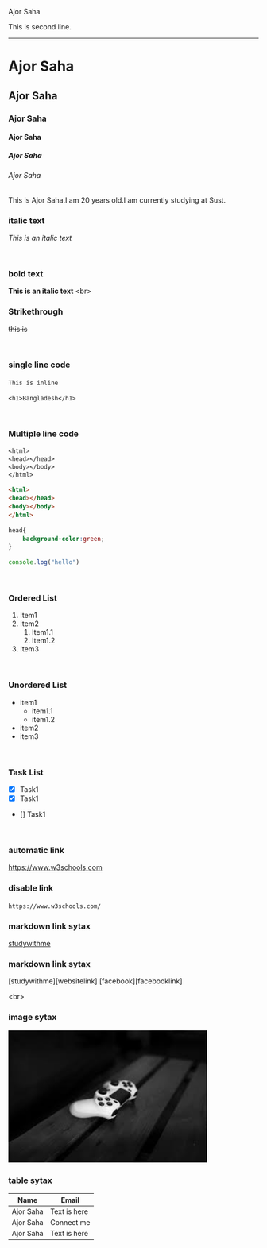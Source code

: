 <!--markdown tutorial-->
Ajor Saha 

This is second line.

---

# Ajor Saha
## Ajor Saha
### Ajor Saha
#### Ajor Saha
##### Ajor Saha
###### Ajor Saha

<p>This is Ajor Saha.I am 20 years old.I am currently studying at Sust.</p>  

### italic text

_This is an italic text_

<br/>

### bold text

**This is an italic text**
<br\>

### Strikethrough

~~this is~~

<br/>

### single line code

`This is inline`

`<h1>Bangladesh</h1>`

<br/>

### Multiple line code

```
<html>
<head></head>
<body></body>
</html>
```


```html
<html>
<head></head>
<body></body>
</html>
```

```css
head{
    background-color:green;
}
```
```javascript
console.log("hello")
```
<br/>

### Ordered List

1. Item1
2. Item2
   1. Item1.1
   2. Item1.2
3. Item3

</br>

### Unordered List

- item1
  - item1.1
  - item1.2
- item2
- item3

<br/>

### Task List

- [x] Task1
- [x] Task1
- [] Task1

<br/>

### automatic link

https://www.w3schools.com

### disable link

`https://www.w3schools.com/`

### markdown link sytax

[studywithme](https://www.w3schools.com/)

### markdown link sytax

[studywithme][websitelink]
[facebook][facebooklink]

<br\>

### image sytax

<!--![profile](./images/me.jpeg)-->
<img src="./download.jpeg" width="400" title="profle image"/>

<br/>

### table sytax

| Name   | Email   |
| -------| --------|
| Ajor Saha | Text is here |
| Ajor Saha | Connect me   |
| Ajor Saha | Text is here |




